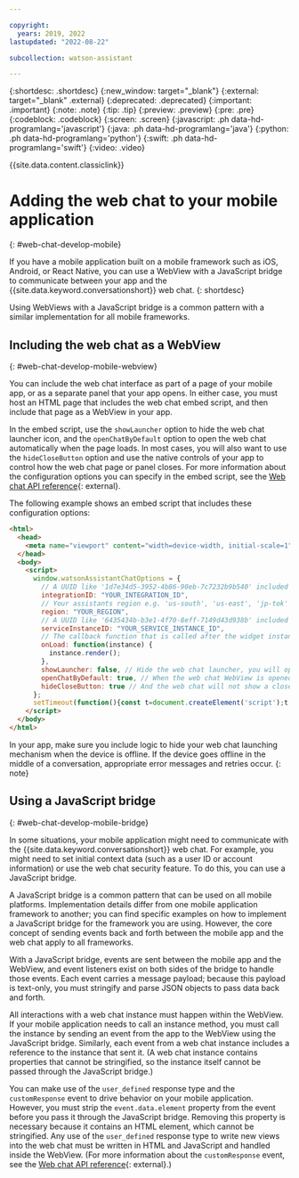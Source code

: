 ```yaml
---

copyright:
  years: 2019, 2022
lastupdated: "2022-08-22"

subcollection: watson-assistant

---
```


{:shortdesc: .shortdesc}
{:new_window: target="_blank"}
{:external: target="_blank" .external}
{:deprecated: .deprecated}
{:important: .important}
{:note: .note}
{:tip: .tip}
{:preview: .preview}
{:pre: .pre}
{:codeblock: .codeblock}
{:screen: .screen}
{:javascript: .ph data-hd-programlang='javascript'}
{:java: .ph data-hd-programlang='java'}
{:python: .ph data-hd-programlang='python'}
{:swift: .ph data-hd-programlang='swift'}
{:video: .video}

{{site.data.content.classiclink}}

# Adding the web chat to your mobile application
{: #web-chat-develop-mobile}

If you have a mobile application built on a mobile framework such as iOS, Android, or React Native, you can use a WebView with a JavaScript bridge to communicate between your app and the {{site.data.keyword.conversationshort}} web chat.
{: shortdesc}

Using WebViews with a JavaScript bridge is a common pattern with a similar implementation for all mobile frameworks.

## Including the web chat as a WebView
{: #web-chat-develop-mobile-webview}

You can include the web chat interface as part of a page of your mobile app, or as a separate panel that your app opens. In either case, you must host an HTML page that includes the web chat embed script, and then include that page as a WebView in your app.

In the embed script, use the `showLauncher` option to hide the web chat launcher icon, and the `openChatByDefault` option to open the web chat automatically when the page loads. In most cases, you will also want to use the `hideCloseButton` option and use the native controls of your app to control how the web chat page or panel closes. For more information about the configuration options you can specify in the embed script, see the [Web chat API reference](https://web-chat.global.assistant.watson.cloud.ibm.com/docs.html?to=api-configuration){: external}.

The following example shows an embed script that includes these configuration options:

```html
<html>
  <head>
    <meta name="viewport" content="width=device-width, initial-scale=1" />
  </head>
  <body>
    <script>
      window.watsonAssistantChatOptions = {
        // A UUID like '1d7e34d5-3952-4b86-90eb-7c7232b9b540' included in the embed code provided in Watson Assistant.
        integrationID: "YOUR_INTEGRATION_ID",
        // Your assistants region e.g. 'us-south', 'us-east', 'jp-tok' 'au-syd', 'eu-gb', 'eu-de', etc.
        region: "YOUR_REGION",
        // A UUID like '6435434b-b3e1-4f70-8eff-7149d43d938b' included in the embed code provided in Watson Assistant.
        serviceInstanceID: "YOUR_SERVICE_INSTANCE_ID",
        // The callback function that is called after the widget instance has been created.
        onLoad: function(instance) {
          instance.render();
        },
        showLauncher: false, // Hide the web chat launcher, you will open the WebView from your mobile application
        openChatByDefault: true, // When the web chat WebView is opened, the web chat will already be open and ready to go.
        hideCloseButton: true // And the web chat will not show a close button, instead relying on the controls to close the WebView
      };
      setTimeout(function(){const t=document.createElement('script');t.src="https://web-chat.global.assistant.watson.appdomain.cloud/versions/" + (window.watsonAssistantChatOptions.clientVersion || 'latest') + "/WatsonAssistantChatEntry.js";document.head.appendChild(t);});
    </script>
  </body>
</html>
```

In your app, make sure you include logic to hide your web chat launching mechanism when the device is offline. If the device goes offline in the middle of a conversation, appropriate error messages and retries occur.
{: note}

## Using a JavaScript bridge
{: #web-chat-develop-mobile-bridge}

In some situations, your mobile application might need to communicate with the {{site.data.keyword.conversationshort}} web chat. For example, you might need to set initial context data (such as a user ID or account information) or use the web chat security feature. To do this, you can use a JavaScript bridge.

A JavaScript bridge is a common pattern that can be used on all mobile platforms. Implementation details differ from one mobile application framework to another; you can find specific examples on how to implement a JavaScript bridge for the framework you are using. However, the core concept of sending events back and forth between the mobile app and the web chat apply to all frameworks.

With a JavaScript bridge, events are sent between the mobile app and the WebView, and event listeners exist on both sides of the bridge to handle those events. Each event carries a message payload; because this payload is text-only, you must stringify and parse JSON objects to pass data back and forth.

All interactions with a web chat instance must happen within the WebView. If your mobile application needs to call an instance method, you must call the instance by sending an event from the app to the WebView using the JavaScript bridge. Similarly, each event from a web chat instance includes a reference to the instance that sent it. (A web chat instance contains properties that cannot be stringified, so the instance itself cannot be passed through the JavaScript bridge.)

You can make use of the `user_defined` response type and the `customResponse` event to drive behavior on your mobile application. However, you must strip the `event.data.element` property from the event before you pass it through the JavaScript bridge. Removing this property is necessary because it contains an HTML element, which cannot be stringified. Any use of the `user_defined` response type to write new views into the web chat must be written in HTML and JavaScript and handled inside the WebView. (For more information about the `customResponse` event, see the [Web chat API reference](https://web-chat.global.assistant.watson.cloud.ibm.com/docs.html?to=api-events#customresponse){: external}.)

